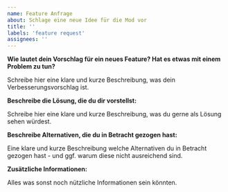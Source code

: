 ```yaml
---
name: Feature Anfrage
about: Schlage eine neue Idee für die Mod vor
title: ''
labels: 'feature request'
assignees: ''
---
```


**Wie lautet dein Vorschlag für ein neues Feature? Hat es etwas mit einem Problem zu tun?**

Schreibe hier eine klare und kurze Beschreibung, was dein Verbesserungsvorschlag ist.

**Beschreibe die Lösung, die du dir vorstellst:**

Schreibe hier eine klare und kurze Beschreibung, was du gerne als Lösung sehen würdest.

**Beschreibe Alternativen, die du in Betracht gezogen hast:**

Eine klare und kurze Beschreibung welche Alternativen du in Betracht gezogen hast - und ggf. warum diese nicht ausreichend sind.

**Zusätzliche Informationen:**

Alles was sonst noch nützliche Informationen sein könnten.
